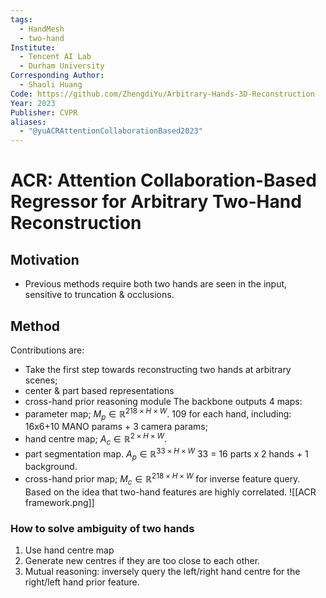 ```yaml
---
tags:
  - HandMesh
  - two-hand
Institute:
  - Tencent AI Lab
  - Durham University
Corresponding Author:
  - Shaoli Huang
Code: https://github.com/ZhengdiYu/Arbitrary-Hands-3D-Reconstruction
Year: 2023
Publisher: CVPR
aliases:
  - "@yuACRAttentionCollaborationBased2023"
---
```

# ACR: Attention Collaboration-Based Regressor for Arbitrary Two-Hand Reconstruction
## Motivation
* Previous methods require both two hands are seen in the input, sensitive to truncation & occlusions.
## Method
Contributions are:
* Take the first step towards reconstructing two hands at arbitrary scenes;
* center & part based representations
* cross-hand prior reasoning module
The backbone outputs 4 maps:
* parameter map; $M_p\in\mathbb{R}^{218\times H\times W}$. 109 for each hand, including: 16x6+10 MANO params + 3 camera params;
* hand centre map; $A_c\in\mathbb{R}^{2\times H \times W}$.
* part segmentation map. $A_p\in\mathbb{R}^{33\times H\times W}$ 33 = 16 parts x 2 hands + 1 background.
* cross-hand prior map; $M_c\in\mathbb{R}^{218\times H\times W}$ for inverse feature query. Based on the idea that two-hand features are highly correlated.
![[ACR framework.png]]
### How to solve ambiguity of two hands
1. Use hand centre map
2. Generate new centres if they are too close to each other.
3. Mutual reasoning: inversely query the left/right hand centre for the right/left hand prior feature.